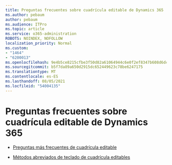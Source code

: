 ```yaml
---
title: Preguntas frecuentes sobre cuadrícula editable de Dynamics 365
ms.author: pebaum
author: pebaum
ms.audience: ITPro
ms.topic: article
ms.service: o365-administration
ROBOTS: NOINDEX, NOFOLLOW
localization_priority: Normal
ms.custom:
- "1464"
- "6200013"
ms.openlocfilehash: 9e4b5ce8215cfbe3f50d82a61064944c6e0f2ef8347b608d6dc81cd8cf66d2e6
ms.sourcegitcommit: b5f7da89a650d2915dc652449623c78be6247175
ms.translationtype: MT
ms.contentlocale: es-ES
ms.lasthandoff: 08/05/2021
ms.locfileid: "54004135"
---
```

# <a name="dynamics-365-editable-grid-faqs"></a>Preguntas frecuentes sobre cuadrícula editable de Dynamics 365

* [Preguntas más frecuentes de cuadrícula editable](https://docs.microsoft.com/dynamics365/customer-engagement/customize/make-grids-lists-editable-custom-control#frequently-asked-questions-faqs)

* [Métodos abreviados de teclado de cuadrícula editables](https://docs.microsoft.com/dynamics365/customer-engagement/basics/keyboard-shortcuts#editable-grids-views)
